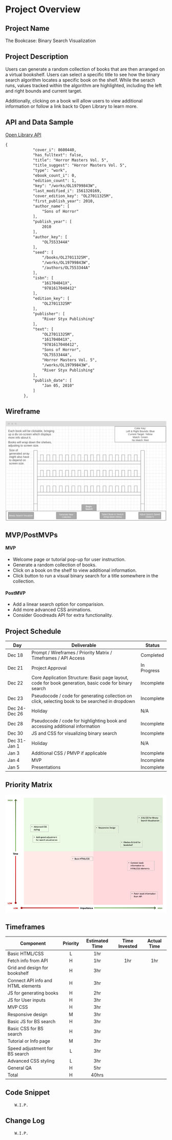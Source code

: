 # Project Overview

## Project Name

The Bookcase: Binary Search Visualization

## Project Description

Users can generate a random collection of books that are then arranged on a virtual bookshelf. Users can select a specific title to see how the binary search algorithm locates a specific book on the shelf. While the serach runs, values tracked within the algorithm are highlighted, including the left and right bounds and current target.

Additionally, clicking on a book will allow users to view additional information or follow a link back to Open Library to learn more.

## API and Data Sample

[Open Library API](https://openlibrary.org/developers/api)

```
{
            "cover_i": 8600440,
            "has_fulltext": false,
            "title": "Horror Masters Vol. 5",
            "title_suggest": "Horror Masters Vol. 5",
            "type": "work",
            "ebook_count_i": 0,
            "edition_count": 1,
            "key": "/works/OL19799843W",
            "last_modified_i": 1561320169,
            "cover_edition_key": "OL27011325M",
            "first_publish_year": 2010,
            "author_name": [
                "Sons of Horror"
            ],
            "publish_year": [
                2010
            ],
            "author_key": [
                "OL7553344A"
            ],
            "seed": [
                "/books/OL27011325M",
                "/works/OL19799843W",
                "/authors/OL7553344A"
            ],
            "isbn": [
                "161704041X",
                "9781617040412"
            ],
            "edition_key": [
                "OL27011325M"
            ],
            "publisher": [
                "River Styx Publishing"
            ],
            "text": [
                "OL27011325M",
                "161704041X",
                "9781617040412",
                "Sons of Horror",
                "OL7553344A",
                "Horror Masters Vol. 5",
                "/works/OL19799843W",
                "River Styx Publishing"
            ],
            "publish_date": [
                "Jan 05, 2010"
            ]
        },
```

## Wireframe

![Wireframe](./assets/WireframeDec12.png)

## MVP/PostMVPs

#### MVP 

- Welcome page or tutorial pop-up for user instruction.
- Generate a random collection of books.
- Click on a book on the shelf to view additional information.
- Click button to run a visual binary search for a title somewhere in the collection.

#### PostMVP  

- Add a linear search option for comparision.
- Add more advanced CSS animations.
- Consider Goodreads API for extra functionality. 

## Project Schedule

|  Day | Deliverable | Status
|---|---| ---|
|Dec 18| Prompt / Wireframes / Priority Matrix / Timeframes / API Access | Completed
|Dec 21| Project Approval | In Progress
|Dec 22| Core Application Structure: Basic page layout, code for book generation, basic code for binary search | Incomplete
|Dec 23| Pseudocode / code for generating collection on click, selecting book to be searched in dropdown| Incomplete
|Dec 24- Dec 26| Holiday| N/A
|Dec 28| Pseudocode / code for highlighting book and accessing additional information | Incomplete
|Dec 30| JS and CSS for visualizing binary search | Incomplete
|Dec 31- Jan 1| Holiday | N/A
|Jan 3| Additional CSS / PMVP if applicable | Incomplete
|Jan 4| MVP | Incomplete
|Jan 5| Presentations | Incomplete

## Priority Matrix

![Priority Matrix](./assets/priority-matrix.png)

## Timeframes

| Component | Priority | Estimated Time | Time Invested | Actual Time |
| --- | :---: |  :---: | :---: | :---: |
| Basic HTML/CSS| L | 1hr|  |  |
| Fetch info from API | H | 1hr| 1hr | 1hr  |
| Grid and design for bookshelf | H | 3hr|  |  |
| Connect API info and HTML elements| H | 3hr|  |  |
| JS for generating books | H | 2hr|  |  |
| JS for User inputs | H | 3hr|  |  |
| MVP CSS | H | 3hr|  |  |
| Responsive design | M | 3hr|  |  |
| Basic JS for BS search| H | 3hr|  |  |
| Basic CSS for BS search| H | 3hr|  |  |
| Tutorial or Info page| M | 3hr|  |  |
| Speed adjustment for BS search| L | 3hr|  |  |
| Advanced CSS styling| L | 3hr|  |  |
| General QA | H | 5hr|  |  |
| Total | H | 40hrs |  |  |

## Code Snippet
```
	W.I.P.
```
## Change Log
```
	W.I.P.
```
